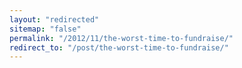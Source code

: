 ```yaml
---
layout: "redirected"
sitemap: "false"
permalink: "/2012/11/the-worst-time-to-fundraise/"
redirect_to: "/post/the-worst-time-to-fundraise/"
---
```




